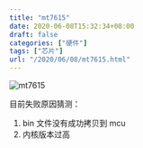 ```yaml
---
title: "mt7615"
date: 2020-06-08T15:32:34+08:00
draft: false
categories: ["硬件"]
tags: ["芯片"]
url: "/2020/06/08/mt7615.html"
---
```


![mt7615](/home/liyongjun/hugoblog/content/post/images/mt7615.png)





目前失败原因猜测：

1. bin 文件没有成功拷贝到 mcu
2. 内核版本过高